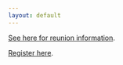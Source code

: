 ```yaml
---
layout: default
---
```


[See here for reunion information](./reunion.pdf).

[Register here](https://docs.google.com/forms/d/e/1FAIpQLSdlVKTTTiusTmb0wsmmphC4Hp3mQQ42NG3wJ3TBVfSlbtAZjQ/viewform).
